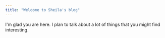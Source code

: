 ```yaml
---
title: "Welcome to Sheila's blog"
---
```


I'm glad you are here. I plan to talk about a lot of things that you might find interesting.
